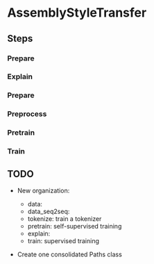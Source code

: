 # AssemblyStyleTransfer

## Steps

### Prepare

### Explain

### Prepare

### Preprocess

### Pretrain

### Train

## TODO

- New organization:
    - data:
    - data_seq2seq:
	- tokenize: train a tokenizer
	- pretrain: self-supervised training
	- explain: 
	- train: supervised training

- Create one consolidated Paths class

